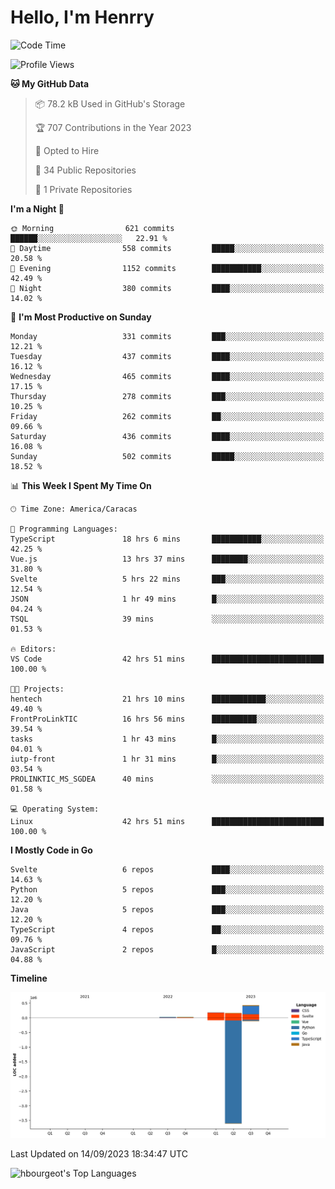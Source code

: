 # Hello, I'm Henrry

<!--START_SECTION:waka-->
![Code Time](http://img.shields.io/badge/Code%20Time-1%2C090%20hrs%2023%20mins-blue)

![Profile Views](http://img.shields.io/badge/Profile%20Views-0-blue)

**🐱 My GitHub Data** 

> 📦 78.2 kB Used in GitHub's Storage 
 > 
> 🏆 707 Contributions in the Year 2023
 > 
> 💼 Opted to Hire
 > 
> 📜 34 Public Repositories 
 > 
> 🔑 1 Private Repositories 
 > 
**I'm a Night 🦉** 

```text
🌞 Morning                621 commits         ██████░░░░░░░░░░░░░░░░░░░   22.91 % 
🌆 Daytime                558 commits         █████░░░░░░░░░░░░░░░░░░░░   20.58 % 
🌃 Evening                1152 commits        ███████████░░░░░░░░░░░░░░   42.49 % 
🌙 Night                  380 commits         ████░░░░░░░░░░░░░░░░░░░░░   14.02 % 
```
📅 **I'm Most Productive on Sunday** 

```text
Monday                   331 commits         ███░░░░░░░░░░░░░░░░░░░░░░   12.21 % 
Tuesday                  437 commits         ████░░░░░░░░░░░░░░░░░░░░░   16.12 % 
Wednesday                465 commits         ████░░░░░░░░░░░░░░░░░░░░░   17.15 % 
Thursday                 278 commits         ███░░░░░░░░░░░░░░░░░░░░░░   10.25 % 
Friday                   262 commits         ██░░░░░░░░░░░░░░░░░░░░░░░   09.66 % 
Saturday                 436 commits         ████░░░░░░░░░░░░░░░░░░░░░   16.08 % 
Sunday                   502 commits         █████░░░░░░░░░░░░░░░░░░░░   18.52 % 
```


📊 **This Week I Spent My Time On** 

```text
🕑︎ Time Zone: America/Caracas

💬 Programming Languages: 
TypeScript               18 hrs 6 mins       ███████████░░░░░░░░░░░░░░   42.25 % 
Vue.js                   13 hrs 37 mins      ████████░░░░░░░░░░░░░░░░░   31.80 % 
Svelte                   5 hrs 22 mins       ███░░░░░░░░░░░░░░░░░░░░░░   12.54 % 
JSON                     1 hr 49 mins        █░░░░░░░░░░░░░░░░░░░░░░░░   04.24 % 
TSQL                     39 mins             ░░░░░░░░░░░░░░░░░░░░░░░░░   01.53 % 

🔥 Editors: 
VS Code                  42 hrs 51 mins      █████████████████████████   100.00 % 

🐱‍💻 Projects: 
hentech                  21 hrs 10 mins      ████████████░░░░░░░░░░░░░   49.40 % 
FrontProLinkTIC          16 hrs 56 mins      ██████████░░░░░░░░░░░░░░░   39.54 % 
tasks                    1 hr 43 mins        █░░░░░░░░░░░░░░░░░░░░░░░░   04.01 % 
iutp-front               1 hr 31 mins        █░░░░░░░░░░░░░░░░░░░░░░░░   03.54 % 
PROLINKTIC_MS_SGDEA      40 mins             ░░░░░░░░░░░░░░░░░░░░░░░░░   01.58 % 

💻 Operating System: 
Linux                    42 hrs 51 mins      █████████████████████████   100.00 % 
```

**I Mostly Code in Go** 

```text
Svelte                   6 repos             ████░░░░░░░░░░░░░░░░░░░░░   14.63 % 
Python                   5 repos             ███░░░░░░░░░░░░░░░░░░░░░░   12.20 % 
Java                     5 repos             ███░░░░░░░░░░░░░░░░░░░░░░   12.20 % 
TypeScript               4 repos             ██░░░░░░░░░░░░░░░░░░░░░░░   09.76 % 
JavaScript               2 repos             █░░░░░░░░░░░░░░░░░░░░░░░░   04.88 % 
```



**Timeline**

![Lines of Code chart](https://raw.githubusercontent.com/hbourgeot/hbourgeot/main/assets/bar_graph.png)


 Last Updated on 14/09/2023 18:34:47 UTC
<!--END_SECTION:waka-->

![hbourgeot's Top Languages](https://github-readme-stats.vercel.app/api/top-langs/?username=hbourgeot&theme=transparent&show_icons=true&hide_border=false&layout=donut&hide=css,html&exclude_repo=inversiones7h,java-exercises)
